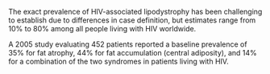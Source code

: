The exact prevalence of HIV-associated lipodystrophy has been challenging to establish due to differences in case definition, but estimates range from 10% to 80% among all people living with HIV worldwide.

A 2005 study evaluating 452 patients reported a baseline prevalence of 35% for fat atrophy, 44% for fat accumulation (central adiposity), and 14% for a combination of the two syndromes in patients living with HIV.